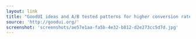 ```yaml
---
layout: link
title: "GoodUI ideas and A/B tested patterns for higher conversion rates and growth"
source: 'http://goodui.org/'
screenshot: 'screenshots/ae57e1aa-fa5b-4e32-b812-d2e273cc5d7d.jpg'
---
```


